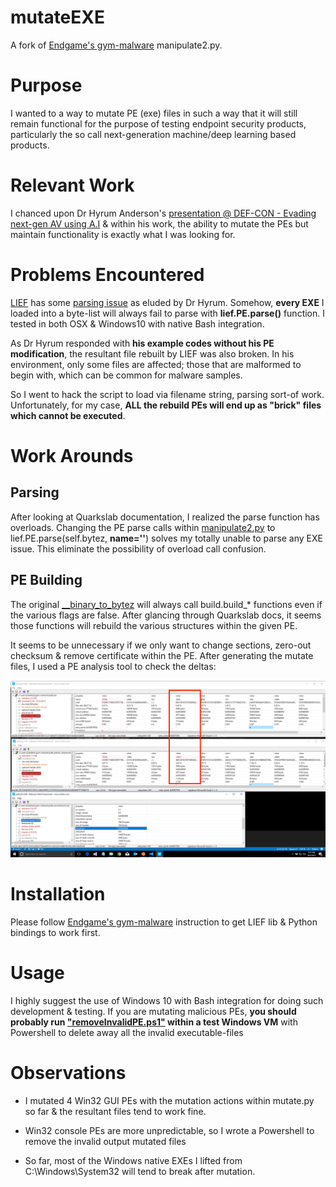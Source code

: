 # mutateEXE
A fork of [Endgame's gym-malware](https://github.com/endgameinc/gym-malware) manipulate2.py.

# Purpose
I wanted to a way to mutate PE (exe) files in such a way that it will still remain functional for the purpose of testing endpoint security products, particularly the so call next-generation machine/deep learning based products.

# Relevant Work
I chanced upon Dr Hyrum Anderson's [presentation @ DEF-CON - Evading next-gen AV using A.I](https://media.defcon.org/DEF%20CON%2025/DEF%20CON%2025%20presentations/DEFCON-25-Hyrum-Anderson-Evading-Next-Gen-AV-Using-AI.pdf) & within his work, the ability to mutate the PEs but maintain functionality is exactly what I was looking for.

# Problems Encountered
[LIEF](https://lief.quarkslab.com) has some [parsing issue](https://github.com/endgameinc/gym-malware/issues/1) as eluded by Dr Hyrum. Somehow, **every EXE** I loaded into a byte-list will always fail to parse with **lief.PE.parse()** function. I tested in both OSX & Windows10 with native Bash integration.

As Dr Hyrum responded with **his example codes without his PE modification**, the resultant file rebuilt by LIEF was also broken. In his environment, only some files are affected; those that are malformed to begin with, which can be common for malware samples.

So I went to hack the script to load via filename string, parsing sort-of work. Unfortunately, for my case, **ALL the rebuild PEs will end up as "brick" files which cannot be executed**. 

# Work Arounds
## Parsing
After looking at Quarkslab documentation, I realized the parse function has overloads. Changing the PE parse calls within [manipulate2.py](manipulate2.py) to lief.PE.parse(self.bytez, **name=''**) solves my totally unable to parse any EXE issue. This eliminate the possibility of overload call confusion.

## PE Building
The original [__binary_to_bytez](https://github.com/endgameinc/gym-malware/blob/c51438384323d286ceb0f6f526f24263e09b6277/gym_malware/envs/controls/manipulate2.py#L36) will always call build.build_* functions even if the various flags are false. After glancing through Quarkslab docs, it seems those functions will rebuild the various structures within the given PE. 

It seems to be unnecessary if we only want to change sections, zero-out checksum & remove certificate within the PE. After generating the mutate files, I used a PE analysis tool to check the deltas:

![](img/comparefiles.png)

# Installation
Please follow [Endgame's gym-malware](https://github.com/endgameinc/gym-malware) instruction to get LIEF lib & Python bindings to work first. 

# Usage
I highly suggest the use of Windows 10 with Bash integration for doing such development & testing. If you are mutating malicious PEs, **you should probably run ["removeInvalidPE.ps1"](removeInvalidPE.ps1) within a test Windows VM** with Powershell to delete away all the invalid executable-files

# Observations
* I mutated 4 Win32 GUI PEs with the mutation actions within mutate.py so far & the resultant files tend to work fine. 

* Win32 console PEs are more unpredictable, so I wrote a Powershell to remove the invalid output mutated files

* So far, most of the Windows native EXEs I lifted from C:\Windows\System32 will tend to break after mutation. 